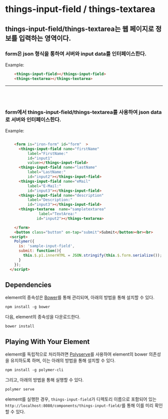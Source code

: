 # things-input-field / things-textarea

## things-input-field/things-textarea는 웹 페이지로 정보를 입력하는 영역이다.

### form은 json 형식을 통하여 서버와 input data를 인터페이스한다.
Example:

```html
    <things-input-field></things-input-field>
    <things-textarea></things-textarea>
```

*****
</br></br>
### form에서 things-input-field/things-textarea를 사용하여 json data로 서버와 인터페이스한다.

Example:

```html

    <form is="iron-form" id="form"  >
      <things-input-field name="firstName"
          label="FirstName:"
          id="input1"
          value></things-input-field>
      <things-input-field name="lastName"
          label="LastName:"
          id="input2"></things-input-field>
      <things-input-field name="eMail"
          label="E-Mail:"
          id="input3"></things-input-field>
      <things-input-field name="description"
          label="Description:"
          id="input3"></things-input-field>
      <things-textarea  name="sampletextarea"
               label="TextArea:"
              id="input2"></things-textarea>

    </form>
    <button class="button" on-tap="submit">Submit</button><br><br>
  <script>
    Polymer({
      is: 'sample-input-field',
      submit: function(){
        this.$.p1.innerHTML = JSON.stringify(this.$.form.serialize());
      }
    });
  </script>
```

## Dependencies

element의 종속성은 [Bower](http://bower.io/)를 통해 관리되며, 아래의 방법을 통해 설치할 수 있다.

    npm install -g bower

다음, element의 종속성을 다운로드한다.

    bower install

## Playing With Your Element

element를 독립적으로 처리하려면 [Polyserve](https://github.com/PolymerLabs/polyserve)를 사용하여 element의 bower 의존성을 유지하도록 하며, 이는 아래의 방법을 통해 설치할 수 있다.

    npm install -g polymer-cli

그리고, 아래의 방법을 통해 실행할 수 있다.

    polymer serve

element를 실행한 경우, `things-input-field`가 디렉토리 이름으로 포함되어 있는 `http://localhost:8080/components/things-input-field/`를 통해 이를 미리 확인할 수 있다. 
